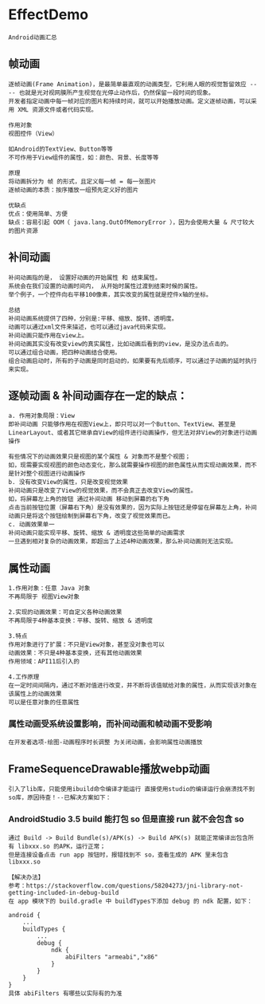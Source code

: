 # EffectDemo
    Android动画汇总


## 帧动画
    逐帧动画(Frame Animation)，是最简单最直观的动画类型，它利用人眼的视觉暂留效应 ---- 也就是光对视网膜所产生视觉在光停止动作后，仍然保留一段时间的现象。
    开发者指定动画中每一帧对应的图片和持续时间，就可以开始播放动画。定义逐帧动画，可以采用 XML 资源文件或者代码实现。
    
    作用对象
    视图控件（View）
    
    如Android的TextView、Button等等
    不可作用于View组件的属性，如：颜色、背景、长度等等
    
    原理
    将动画拆分为 帧 的形式，且定义每一帧 = 每一张图片
    逐帧动画的本质：按序播放一组预先定义好的图片
    
    优缺点
    优点：使用简单、方便
    缺点：容易引起 OOM（ java.lang.OutOfMemoryError ），因为会使用大量 & 尺寸较大的图片资源
    
## 补间动画
    补间动画指的是， 设置好动画的开始属性 和 结束属性。 
    系统会在我们设置的动画时间内， 从开始时属性过渡到结束时候的属性。
    举个例子，一个控件向右平移100像素，其实改变的属性就是控件x轴的坐标。
    
    总结  
    补间动画系统提供了四种，分别是:平移、缩放、旋转、透明度。
    动画可以通过xml文件来描述，也可以通过java代码来实现。
    补间动画只能作用在view上。
    补间动画其实没有改变view的真实属性，比如动画后看到的view，是没办法点击的。
    可以通过组合动画，把四种动画结合使用。
    组合动画启动时，所有的子动画是同时启动的，如果要有先后顺序，可以通过子动画的延时执行来实现。
    
    
## 逐帧动画 & 补间动画存在一定的缺点：
    a. 作用对象局限：View
    即补间动画 只能够作用在视图View上，即只可以对一个Button、TextView、甚至是LinearLayout、或者其它继承自View的组件进行动画操作，但无法对非View的对象进行动画操作
    
    有些情况下的动画效果只是视图的某个属性 & 对象而不是整个视图；
    如，现需要实现视图的颜色动态变化，那么就需要操作视图的颜色属性从而实现动画效果，而不是针对整个视图进行动画操作
    b. 没有改变View的属性，只是改变视觉效果
    补间动画只是改变了View的视觉效果，而不会真正去改变View的属性。
    如，将屏幕左上角的按钮 通过补间动画 移动到屏幕的右下角
    点击当前按钮位置（屏幕右下角）是没有效果的，因为实际上按钮还是停留在屏幕左上角，补间动画只是将这个按钮绘制到屏幕右下角，改变了视觉效果而已。
    c. 动画效果单一
    补间动画只能实现平移、旋转、缩放 & 透明度这些简单的动画需求
    一旦遇到相对复杂的动画效果，即超出了上述4种动画效果，那么补间动画则无法实现。

## 属性动画
    1.作用对象：任意 Java 对象
    不再局限于 视图View对象
    
    2.实现的动画效果：可自定义各种动画效果
    不再局限于4种基本变换：平移、旋转、缩放 & 透明度
    
    3.特点
    作用对象进行了扩展：不只是View对象，甚至没对象也可以
    动画效果：不只是4种基本变换，还有其他动画效果
    作用领域：API11后引入的
    
    4.工作原理
    在一定时间间隔内，通过不断对值进行改变，并不断将该值赋给对象的属性，从而实现该对象在该属性上的动画效果
    可以是任意对象的任意属性
    
### 属性动画受系统设置影响，而补间动画和帧动画不受影响
    在开发者选项-绘图-动画程序时长调整 为关闭动画，会影响属性动画播放

## FrameSequenceDrawable播放webp动画
    引入了lib库，只能使用ibuild命令编译才能运行 直接使用studio的编译运行会崩溃找不到so库，原因待查！--已解决方案如下：
    
### AndroidStudio 3.5 build 能打包 so 但是直接 run 就不会包含 so
    通过 Build -> Build Bundle(s)/APK(s) -> Build APK(s) 就能正常编译出包含所有 libxxx.so 的APK，运行正常；
    但是连接设备点击 run app 按钮时，报错找到不 so，查看生成的 APK 里未包含 libxxx.so
    
    【解决办法】
    参考：https://stackoverflow.com/questions/58204273/jni-library-not-getting-included-in-debug-build
    在 app 模块下的 build.gradle 中 buildTypes下添加 debug 的 ndk 配置，如下：
    
    android {
        ...
        buildTypes {
            ...
            debug {
                ndk {
                    abiFilters "armeabi","x86"
                }
            }
        }
    }
    具体 abiFilters 有哪些以实际有的为准